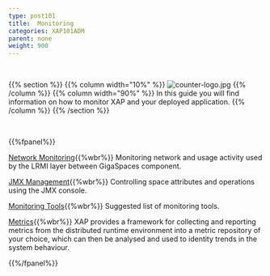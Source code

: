 ```yaml
---
type: post101
title:  Monitoring
categories: XAP101ADM
parent: none
weight: 900
---
```


<br>

{{% section %}}
 {{% column width="10%" %}}
 ![counter-logo.jpg](/attachment_files/subject/monitoring.png)
 {{% /column %}}
 {{% column width="90%" %}}
 In this guide you will find information on how to monitor XAP and your deployed application.
 {{% /column %}}
 {{% /section %}}

<br>

{{%fpanel%}}

[Network Monitoring](./monitoring-network-activity.html){{%wbr%}}
Monitoring network and usage activity used by the LRMI layer between GigaSpaces component.


[JMX Management](./space-jmx-management.html){{%wbr%}}
Controlling space attributes and operations using the JMX console.


[Monitoring Tools](./suggested-monitoring-tools.html){{%wbr%}}
Suggested list of monitoring tools.

[Metrics](./metrics-overview.html){{%wbr%}}
XAP provides a framework for collecting and reporting metrics from the distributed runtime environment into a metric repository of your choice, which can then be analysed and used to identity trends in the system behaviour.

{{%/fpanel%}}


